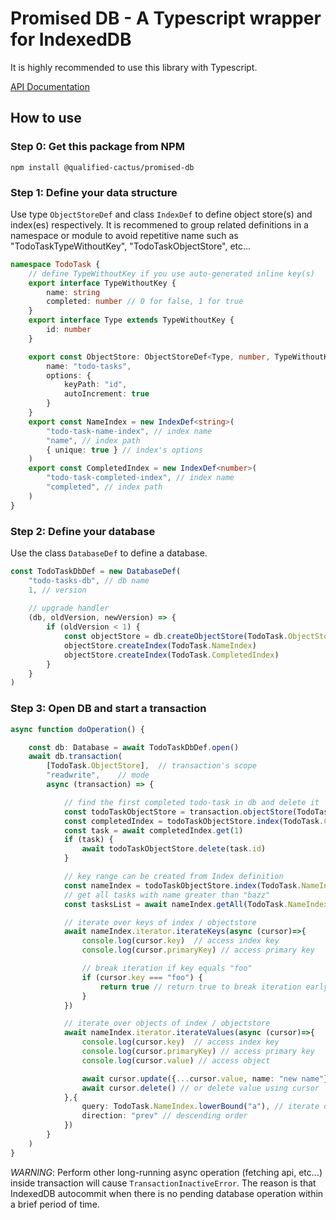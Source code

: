 # Promised DB - A Typescript wrapper for IndexedDB

It is highly recommended to use this library with Typescript.

[API Documentation](https://qualified-cactus.github.io/promised-db/)

## How to use

### Step 0: Get this package from NPM

```shell
npm install @qualified-cactus/promised-db
```

### Step 1: Define your data structure  

Use type `ObjectStoreDef` and  class `IndexDef` to define object store(s) and index(es) respectively.
It is recommened to group related definitions in a namespace or module to avoid repetitive name 
such as "TodoTaskTypeWithoutKey", "TodoTaskObjectStore", etc... 

```typescript
namespace TodoTask {
    // define TypeWithoutKey if you use auto-generated inline key(s)
    export interface TypeWithoutKey {
        name: string
        completed: number // 0 for false, 1 for true
    }
    export interface Type extends TypeWithoutKey {
        id: number
    }

    export const ObjectStore: ObjectStoreDef<Type, number, TypeWithoutKey> = {
        name: "todo-tasks",
        options: {
            keyPath: "id",
            autoIncrement: true
        }
    }
    export const NameIndex = new IndexDef<string>(
        "todo-task-name-index", // index name
        "name", // index path
        { unique: true } // index's options
    )
    export const CompletedIndex = new IndexDef<number>(
        "todo-task-completed-index", // index name
        "completed", // index path
    )
}
```

### Step 2: Define your database

Use the class `DatabaseDef` to define a database.

```typescript
const TodoTaskDbDef = new DatabaseDef(
    "todo-tasks-db", // db name 
    1, // version
    
    // upgrade handler
    (db, oldVersion, newVersion) => {
        if (oldVersion < 1) {
            const objectStore = db.createObjectStore(TodoTask.ObjectStore)
            objectStore.createIndex(TodoTask.NameIndex)
            objectStore.createIndex(TodoTask.CompletedIndex)
        }
    }
)
```


### Step 3: Open DB and start a transaction

```typescript
async function doOperation() {

    const db: Database = await TodoTaskDbDef.open()
    await db.transaction(
        [TodoTask.ObjectStore],  // transaction's scope
        "readwrite",    // mode
        async (transaction) => {

            // find the first completed todo-task in db and delete it
            const todoTaskObjectStore = transaction.objectStore(TodoTask.ObjectStore)
            const completedIndex = todoTaskObjectStore.index(TodoTask.CompletedIndex)
            const task = await completedIndex.get(1)    
            if (task) {
                await todoTaskObjectStore.delete(task.id)
            }

            // key range can be created from Index definition
            const nameIndex = todoTaskObjectStore.index(TodoTask.NameIndex)
            // get all tasks with name greater than "bazz"
            const tasksList = await nameIndex.getAll(TodoTask.NameIndex.lowerBound("bazz"))

            // iterate over keys of index / objectstore
            await nameIndex.iterator.iterateKeys(async (cursor)=>{
                console.log(cursor.key)  // access index key
                console.log(cursor.primaryKey) // access primary key

                // break iteration if key equals "foo"
                if (cursor.key === "foo") {
                    return true // return true to break iteration early 
                }
            })

            // iterate over objects of index / objectstore 
            await nameIndex.iterator.iterateValues(async (cursor)=>{
                console.log(cursor.key)  // access index key
                console.log(cursor.primaryKey) // access primary key
                console.log(cursor.value) // access object

                await cursor.update({...cursor.value, name: "new name"}) // update value using cursor
                await cursor.delete() // or delete value using cursor
            },{
                query: TodoTask.NameIndex.lowerBound("a"), // iterate over name starting with "a",
                direction: "prev" // descending order
            })
        }
    )
}
```

_WARNING_: Perform other long-running async operation (fetching api, etc...) inside transaction will cause `TransactionInactiveError`. 
The reason is that IndexedDB autocommit when there is no pending database operation within a brief period of time.


